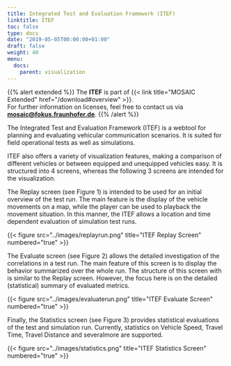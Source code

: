 ```yaml
---
title: Integrated Test and Evaluation Framework (ITEF)
linktitle: ITEF
toc: false
type: docs
date: "2019-05-05T00:00:00+01:00"
draft: false
weight: 40
menu:
  docs:
    parent: visualization
---
```


{{% alert extended %}}
The **ITEF** is part of {{< link title="MOSAIC Extended" href="/download#overview" >}}.  
For further information on licenses, feel free to contact us via **[mosaic@fokus.fraunhofer.de](mailto:mosaic@fokus.fraunhofer.de)**.
{{% /alert %}}

The Integrated Test and Evaluation Framework (ITEF) is a webtool for planning and evaluating vehicular communication scenarios. It is suited for field operational tests as well as simulations.

ITEF also offers a variety of visualization features, making a comparison of different vehicles or between equipped and unequipped vehicles easy. It is structured into 4 screens, whereas the following 3 screens are intended for the visualization.

The Replay screen (see Figure 1) is intended to be used for an initial overview of the test run. The main feature is the display of the vehicle movements on a map, while the player can be used to playback the movement situation. In this manner, the ITEF allows a location and time dependent evaluation of simulation test runs.

{{< figure src="../images/replayrun.png" title="ITEF Replay Screen" numbered="true" >}}

The Evaluate screen (see Figure 2) allows the detailed investigation of the correlations in a test run. The main feature of this screen is to display the behavior summarized over the whole run. The structure of this screen with is similar to the Replay screen. However, the focus here is on the detailed (statistical) summary of evaluated metrics.

{{< figure src="../images/evaluaterun.png" title="ITEF Evaluate Screen" numbered="true" >}}

Finally, the Statistics screen (see Figure 3) provides statistical evaluations of the test and simulation
run. Currently, statistics on Vehicle Speed, Travel Time, Travel Distance and severalmore are supported.

{{< figure src="../images/statistics.png" title="ITEF Statistics Screen" numbered="true" >}}
